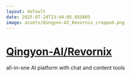 ```yaml
---
layout: default
date: 2025-07-24T13:44:05.855805
image: assets/Qingyon-AI_Revornix_cropped.png
---
```


# [Qingyon-AI/Revornix](https://github.com/Qingyon-AI/Revornix)

all-in-one AI platform with chat and content tools
